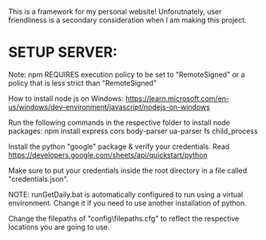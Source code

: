This is a framework for my personal website! Unforutnately, user friendliness is a secondary consideration when I am making this project.

# SETUP SERVER:
Note: npm REQUIRES execution policy to be set to "RemoteSigned" or a policy that is less strict than "RemoteSigned"

How to install node js on Windows: https://learn.microsoft.com/en-us/windows/dev-environment/javascript/nodejs-on-windows

Run the following commands in the respective folder to install node packages:
npm install express cors body-parser ua-parser fs child_process

Install the python "google" package & verify your credentials. Read https://developers.google.com/sheets/api/quickstart/python

Make sure to put your credentials inside the root directory in a file called "credentials.json".

NOTE: runGetDaily.bat is automatically configured to run using a virtual environment. Change it if you need to use another installation of python.

Change the filepaths of "config\filepaths.cfg" to reflect the respective locations you are going to use.